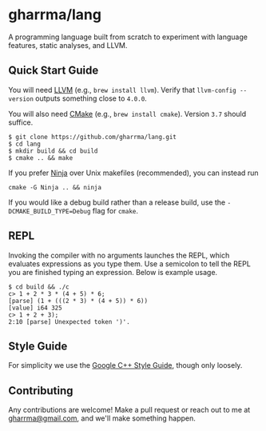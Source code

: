 gharrma/lang
============

A programming language built from scratch to experiment with language features,
static analyses, and LLVM.


Quick Start Guide
-----------------

You will need [LLVM](http://llvm.org) (e.g., `brew install llvm`).
Verify that `llvm-config --version` outputs something close to `4.0.0`.

You will also need [CMake](https://cmake.org) (e.g., `brew install cmake`). Version `3.7` should suffice.

```
$ git clone https://github.com/gharrma/lang.git
$ cd lang
$ mkdir build && cd build
$ cmake .. && make
```

If you prefer [Ninja](https://ninja-build.org) over Unix makefiles
(recommended), you can instead run
```
cmake -G Ninja .. && ninja
```

If you would like a debug build rather than a release build, use
the `-DCMAKE_BUILD_TYPE=Debug` flag for `cmake`.


REPL
----

Invoking the compiler with no arguments launches the REPL, which
evaluates expressions as you type them. Use a semicolon to tell the REPL
you are finished typing an expression. Below is example usage.

```
$ cd build && ./c
c> 1 + 2 * 3 * (4 + 5) * 6;
[parse] (1 + (((2 * 3) * (4 + 5)) * 6))
[value] i64 325
c> 1 + 2 + 3);
2:10 [parse] Unexpected token ')'.
```

Style Guide
-----------

For simplicity we use the
[Google C++ Style Guide](https://google.github.io/styleguide/cppguide.html),
though only loosely.


Contributing
------------

Any contributions are welcome! Make a pull request
or reach out to me at gharrma@gmail.com, and we'll make something happen.
